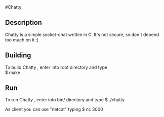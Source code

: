 #Chatty

## Description
Chatty is a simple socket-chat written in C.
It's not secure, so don't depend too much on it :)

## Building
To build Chatty , enter into root directory and type	
$ make

## Run
To run Chatty , enter into bin/ directory and type
$ ./chatty

As client you can use "netcat" typing
$ nc <your ip> 3000
